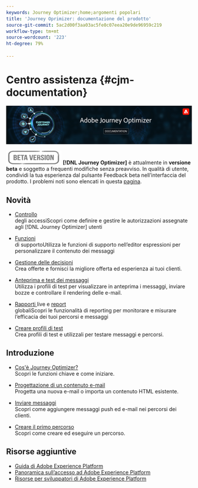 ```yaml
---
keywords: Journey Optimizer;home;argomenti popolari
title: 'Journey Oprimizer: documentazione del prodotto'
source-git-commit: 5ac2d00f3aa03ac5fe0c07eea20e9de96959c219
workflow-type: tm+mt
source-wordcount: '223'
ht-degree: 79%

---
```


# Centro assistenza {#cjm-documentation}

![](using/assets/do-not-localize/banner-cjm.png)

![](using/assets/do-not-localize/badge.png)
**[!DNL Journey Optimizer]** è attualmente in **versione beta** e soggetto a frequenti modifiche senza preavviso. In qualità di utente, condividi la tua esperienza dal pulsante Feedback beta nell’interfaccia del prodotto. I problemi noti sono elencati in questa [pagina](using/known-issues.md).

## Novità

* [Controllo ](using/administration/permissions-overview.md) </br> degli accessiScopri come definire e gestire le autorizzazioni assegnate agli  [!DNL Journey Optimizer] utenti

* [Funzioni ](using/personalization/functions/functions.md) </br> di supportoUtilizza le funzioni di supporto nell’editor espressioni per personalizzare il contenuto dei messaggi

* [Gestione delle decisioni](using/offers/get-started/starting-offer-decisioning.md) </br> Crea offerte e fornisci la migliore offerta ed esperienza ai tuoi clienti.

* [Anteprima e test dei messaggi](using/preview.md) </br> Utilizza i profili di test per visualizzare in anteprima i messaggi, inviare bozze e controllare il rendering delle e-mail.

* [Rapporti ](using/reports/live-report.md) live e  [report ](using/reports/global-report.md)</br> globaliScopri le funzionalità di reporting per monitorare e misurare l’efficacia dei tuoi percorsi e messaggi

* [Creare profili di test](using/building-journeys/creating-test-profiles.md) </br> Crea profili di test e utilizzali per testare messaggi e percorsi.

## Introduzione

* [Cos&#39;è Journey Optimizer?](using/get-started.md) </br> Scopri le funzioni chiave e come iniziare.

* [Progettazione di un contenuto e-mail](using/design-emails.md) </br>Progetta una nuova e-mail o importa un contenuto HTML esistente.

* [Inviare messaggi](using/building-journeys/journey.md) </br>Scopri come aggiungere messaggi push ed e-mail nei percorsi dei clienti.

* [Creare il primo percorso](using/building-journeys/journeys-uc.md) </br>Scopri come creare ed eseguire un percorso.

## Risorse aggiuntive

* [Guida di Adobe Experience Platform](https://experienceleague.adobe.com/docs/experience-platform/landing/home.html?lang=it)
* [Panoramica sull’accesso ad Adobe Experience Platform](https://experienceleague.adobe.com/docs/experience-platform/access-control/home.html?lang=it)
* [Risorse per sviluppatori di Adobe Experience Platform](https://www.adobe.com/it/experience-platform/documentation-and-developer-resources.html)
